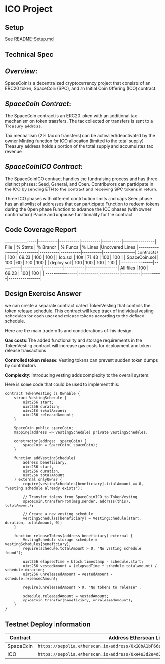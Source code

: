 # ICO Project

## Setup

See [README-Setup.md](./README-Setup.md)

## Technical Spec

*Overview*:
---
SpaceCoin is a decentralized cryptocurrency project that consists of an ERC20 token, SpaceCoin (SPC), and an Initial Coin Offering (ICO) contract.

*SpaceCoin Contract*:
---
The SpaceCoin contract is an ERC20 token with an additional tax mechanism on token transfers. The tax collected on transfers is sent to a Treasury address.

Tax mechanism (2% tax on transfers) can be activated/deactivated by the owner
Minting function for ICO allocation (limited to the total supply)
Treasury address holds a portion of the total supply and accumulates tax revenue

*SpaceCoinICO Contract*:
---
The SpaceCoinICO contract handles the fundraising process and has three distinct phases: Seed, General, and Open. Contributors can participate in the ICO by sending ETH to the contract and receiving SPC tokens in return.


Three ICO phases with different contribution limits and caps
Seed phase has an allowlist of addresses that can participate
Function to redeem tokens during the Open phase
Function to advance the ICO phases (with owner confirmation)
Pause and unpause functionality for the contract





## Code Coverage Report

----------------|----------|----------|----------|----------|----------------|
File            |  % Stmts | % Branch |  % Funcs |  % Lines |Uncovered Lines |
----------------|----------|----------|----------|----------|----------------|
 contracts/     |      100 |    69.23 |      100 |      100 |                |
  Ico.sol       |      100 |    71.43 |      100 |      100 |                |
  SpaceCoin.sol |      100 |       60 |      100 |      100 |                |
  deploy.sol    |      100 |      100 |      100 |      100 |                |
----------------|----------|----------|----------|----------|----------------|
All files       |      100 |    69.23 |      100 |      100 |                |
----------------|----------|----------|----------|----------|----------------|

## Design Exercise Answer

we can create a separate contract called TokenVesting that controls the token release schedule. This contract will keep track of individual vesting schedules for each user and release tokens according to the defined schedule.

Here are the main trade-offs and considerations of this design:

**Gas costs**: The added functionality and storage requirements in the TokenVesting contract will increase gas costs for deployment and token release transactions

**Controlled token release**: Vesting tokens can prevent sudden token dumps by contributors

**Complexity**: Introducing vesting adds complexity to the overall system.

Here is some code that could be used to implement this:
```
contract TokenVesting is Ownable {
    struct VestingSchedule {
        uint256 start;
        uint256 duration;
        uint256 totalAmount;
        uint256 releasedAmount;
    }

    SpaceCoin public spaceCoin;
    mapping(address => VestingSchedule) private vestingSchedules;

    constructor(address _spaceCoin) {
        spaceCoin = SpaceCoin(_spaceCoin);
    }

    function addVestingSchedule(
        address beneficiary,
        uint256 start,
        uint256 duration,
        uint256 totalAmount
    ) external onlyOwner {
        require(vestingSchedules[beneficiary].totalAmount == 0, "Vesting schedule already exists");

        // Transfer tokens from SpaceCoinICO to TokenVesting
        spaceCoin.transferFrom(msg.sender, address(this), totalAmount);

        // Create a new vesting schedule
        vestingSchedules[beneficiary] = VestingSchedule(start, duration, totalAmount, 0);
    }

    function releaseTokens(address beneficiary) external {
        VestingSchedule storage schedule = vestingSchedules[beneficiary];
        require(schedule.totalAmount > 0, "No vesting schedule found");

        uint256 elapsedTime = block.timestamp - schedule.start;
        uint256 vestedAmount = (elapsedTime * schedule.totalAmount) / schedule.duration;
        uint256 unreleasedAmount = vestedAmount - schedule.releasedAmount;

        require(unreleasedAmount > 0, "No tokens to release");

        schedule.releasedAmount = vestedAmount;
        spaceCoin.transfer(beneficiary, unreleasedAmount);
    }
}

```

## Testnet Deploy Information

| Contract  | Address Etherscan Link |
| --------- | ---------------------- |
| SpaceCoin | `https://sepolia.etherscan.io/address/0x20bA1bF66e093Ea3f87c82Afdc6A0c53fFB551D1`           |
| ICO       | `https://sepolia.etherscan.io/address/0xe4e3d2e4dD43EB9b1c9041CB00F52012723e5239`           |
